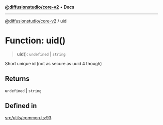 [**@diffusionstudio/core-v2**](../README.md) • **Docs**

***

[@diffusionstudio/core-v2](../globals.md) / uid

# Function: uid()

> **uid**(): `undefined` \| `string`

Short unique id (not as secure as uuid 4 though)

## Returns

`undefined` \| `string`

## Defined in

[src/utils/common.ts:93](https://github.com/diffusionstudio/core-v2/blob/ce69ef92917fd6c7f2f6e872cf6c87954dee9b56/src/utils/common.ts#L93)
